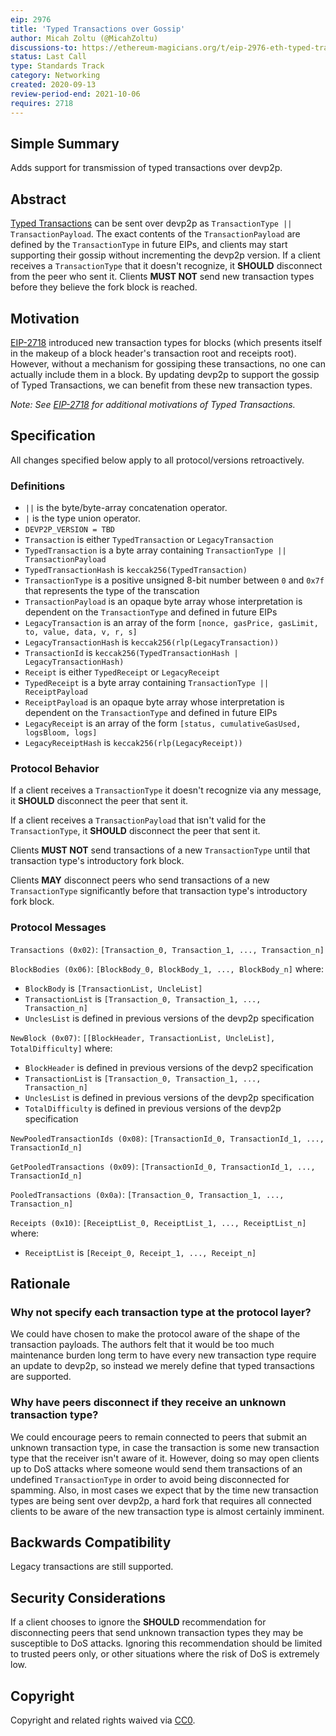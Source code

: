 ```yaml
---
eip: 2976
title: 'Typed Transactions over Gossip'
author: Micah Zoltu (@MicahZoltu)
discussions-to: https://ethereum-magicians.org/t/eip-2976-eth-typed-transactions-over-gossip/4610
status: Last Call
type: Standards Track
category: Networking
created: 2020-09-13
review-period-end: 2021-10-06
requires: 2718
---
```


## Simple Summary
Adds support for transmission of typed transactions over devp2p.

## Abstract
[Typed Transactions](./eip-2718.md) can be sent over devp2p as `TransactionType || TransactionPayload`. The exact contents of the `TransactionPayload` are defined by the `TransactionType` in future EIPs, and clients may start supporting their gossip without incrementing the devp2p version. If a client receives a `TransactionType` that it doesn't recognize, it **SHOULD** disconnect from the peer who sent it. Clients **MUST NOT** send new transaction types before they believe the fork block is reached.

## Motivation
[EIP-2718](./eip-2718.md) introduced new transaction types for blocks (which presents itself in the makeup of a block header's transaction root and receipts root). However, without a mechanism for gossiping these transactions, no one can actually include them in a block. By updating devp2p to support the gossip of Typed Transactions, we can benefit from these new transaction types.

*Note: See [EIP-2718](./eip-2718.md) for additional motivations of Typed Transactions.*

## Specification
All changes specified below apply to all protocol/versions retroactively.

### Definitions
* `||` is the byte/byte-array concatenation operator.
* `|` is the type union operator.
* `DEVP2P_VERSION = TBD`
* `Transaction` is either `TypedTransaction` or `LegacyTransaction`
* `TypedTransaction` is a byte array containing `TransactionType || TransactionPayload`
* `TypedTransactionHash` is `keccak256(TypedTransaction)`
* `TransactionType` is a positive unsigned 8-bit number between `0` and `0x7f` that represents the type of the transcation
* `TransactionPayload` is an opaque byte array whose interpretation is dependent on the `TransactionType` and defined in future EIPs
* `LegacyTransaction` is an array of the form `[nonce, gasPrice, gasLimit, to, value, data, v, r, s]`
* `LegacyTransactionHash` is `keccak256(rlp(LegacyTransaction))`
* `TransactionId` is `keccak256(TypedTransactionHash | LegacyTransactionHash)`
* `Receipt` is either `TypedReceipt` or `LegacyReceipt`
* `TypedReceipt` is a byte array containing `TransactionType || ReceiptPayload`
* `ReceiptPayload` is an opaque byte array whose interpretation is dependent on the `TransactionType` and defined in future EIPs
* `LegacyReceipt` is an array of the form `[status, cumulativeGasUsed, logsBloom, logs]`
* `LegacyReceiptHash` is `keccak256(rlp(LegacyReceipt))`

### Protocol Behavior
If a client receives a `TransactionType` it doesn't recognize via any message, it **SHOULD** disconnect the peer that sent it.

If a client receives a `TransactionPayload` that isn't valid for the `TransactionType`, it **SHOULD** disconnect the peer that sent it.

Clients **MUST NOT** send transactions of a new `TransactionType` until that transaction type's introductory fork block.

Clients **MAY** disconnect peers who send transactions of a new `TransactionType` significantly before that transaction type's introductory fork block.

### Protocol Messages
`Transactions (0x02)`: `[Transaction_0, Transaction_1, ..., Transaction_n]`

`BlockBodies (0x06)`: `[BlockBody_0, BlockBody_1, ..., BlockBody_n]` where:
* `BlockBody` is `[TransactionList, UncleList]`
* `TransactionList` is `[Transaction_0, Transaction_1, ..., Transaction_n]`
* `UnclesList` is defined in previous versions of the devp2p specification

`NewBlock (0x07)`: `[[BlockHeader, TransactionList, UncleList], TotalDifficulty]` where:
* `BlockHeader` is defined in previous versions of the devp2 specification
* `TransactionList` is `[Transaction_0, Transaction_1, ..., Transaction_n]`
* `UnclesList` is defined in previous versions of the devp2p specification
* `TotalDifficulty` is defined in previous versions of the devp2p specification

`NewPooledTransactionIds (0x08)`: `[TransactionId_0, TransactionId_1, ..., TransactionId_n]`

`GetPooledTransactions (0x09)`: `[TransactionId_0, TransactionId_1, ..., TransactionId_n]`

`PooledTransactions (0x0a)`: `[Transaction_0, Transaction_1, ..., Transaction_n]`

`Receipts (0x10)`: `[ReceiptList_0, ReceiptList_1, ..., ReceiptList_n]` where:
* `ReceiptList` is `[Receipt_0, Receipt_1, ..., Receipt_n]`

## Rationale
### Why not specify each transaction type at the protocol layer?
We could have chosen to make the protocol aware of the shape of the transaction payloads. The authors felt that it would be too much maintenance burden long term to have every new transaction type require an update to devp2p, so instead we merely define that typed transactions are supported.
### Why have peers disconnect if they receive an unknown transaction type?
We could encourage peers to remain connected to peers that submit an unknown transaction type, in case the transaction is some new transaction type that the receiver isn't aware of it. However, doing so may open clients up to DoS attacks where someone would send them transactions of an undefined `TransactionType` in order to avoid being disconnected for spamming. Also, in most cases we expect that by the time new transaction types are being sent over devp2p, a hard fork that requires all connected clients to be aware of the new transaction type is almost certainly imminent.

## Backwards Compatibility
Legacy transactions are still supported.

## Security Considerations
If a client chooses to ignore the **SHOULD** recommendation for disconnecting peers that send unknown transaction types they may be susceptible to DoS attacks. Ignoring this recommendation should be limited to trusted peers only, or other situations where the risk of DoS is extremely low.

## Copyright
Copyright and related rights waived via [CC0](https://creativecommons.org/publicdomain/zero/1.0/).
